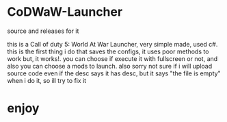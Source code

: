 # CoDWaW-Launcher
source and releases for it

this is a Call of duty 5: World At War Launcher,
very simple made, used c#. this is the first
thing i do that saves the configs, it uses
poor methods to work but, it works!.
you can choose if execute it with fullscreen
or not, and also you can choose a mods to
launch. 
also sorry not sure if i will upload source code even if the desc
says it has desc, but it says "the file is empty" when i do it, so
ill try to fix it

# enjoy
